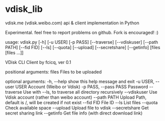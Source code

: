 vdisk_lib
=========

vdisk.me (vdisk.weibo.com) api &amp; client implementation in Python

Experimental. feel free to report problems on github. Fork is encouraged! :)

usage: vdisk.py [-h] [-u USER] [-p PASS] [--traverse] [--vdiskuser]
                [--path PATH] [--fid FID] [--ls] [--quota] [--upload]
                [--secretshare] [--getinfo]
                [files [files ...]]

VDisk CLI Client by fcicq, ver 0.1

positional arguments:
  files                 Files to be uploaded

optional arguments:
  -h, --help            show this help message and exit
  -u USER, --user USER  Account (Weibo or Vdisk)
  -p PASS, --pass PASS  Password
  --traverse            Use with --ls, to traverse all directory recursively
  --vdiskuser           Use Vdisk account (rather than weibo account)
  --path PATH           Upload Path, default is /, will be created if not
                        exist
  --fid FID             File ID
  --ls                  List files
  --quota               Check available space
  --upload              Upload file to vdisk
  --secretshare         Get secret sharing link
  --getinfo             Get file info (with direct download link)
